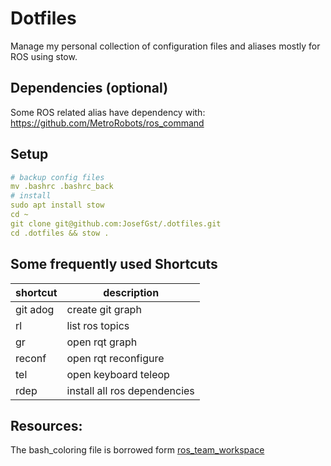 # Dotfiles
Manage my personal collection of configuration files and aliases mostly for ROS using stow.

## Dependencies (optional)
Some ROS related alias have dependency with:
https://github.com/MetroRobots/ros_command

## Setup

``` yaml    
# backup config files
mv .bashrc .bashrc_back
# install
sudo apt install stow
cd ~
git clone git@github.com:JosefGst/.dotfiles.git
cd .dotfiles && stow .
```    

## Some frequently used Shortcuts

|shortcut	      |description    |
|-----------------|---------------|
git adog | create git graph
rl | list ros topics
gr | open rqt graph
reconf | open rqt reconfigure
tel | open keyboard teleop
rdep | install all ros dependencies


## Resources:
The bash_coloring file is borrowed form [ros_team_workspace](https://github.com/StoglRobotics/ros_team_workspace/blob/master/scripts/configuration/terminal_coloring.bash)

